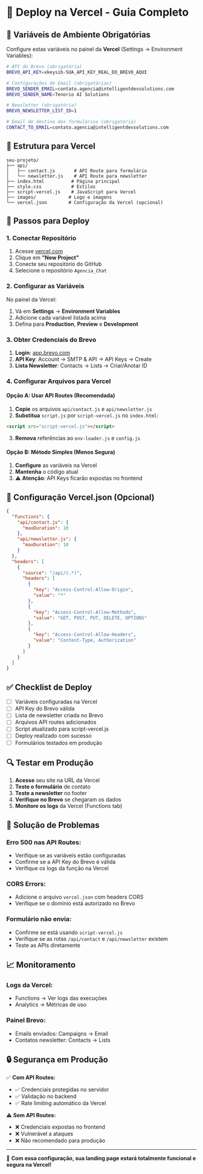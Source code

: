 # 🚀 Deploy na Vercel - Guia Completo

## 🔑 **Variáveis de Ambiente Obrigatórias**

Configure estas variáveis no painel da **Vercel** (Settings → Environment Variables):

```bash
# API do Brevo (obrigatória)
BREVO_API_KEY=xkeysib-SUA_API_KEY_REAL_DO_BREVO_AQUI

# Configurações de Email (obrigatórias)
BREVO_SENDER_EMAIL=contato.agencia@intelligentdevsolutions.com
BREVO_SENDER_NAME=Tenorio AI Solutions

# Newsletter (obrigatória)
BREVO_NEWSLETTER_LIST_ID=1

# Email de destino dos formulários (obrigatória)
CONTACT_TO_EMAIL=contato.agencia@intelligentdevsolutions.com
```

## 📁 **Estrutura para Vercel**

```
seu-projeto/
├── api/
│   ├── contact.js       # API Route para formulário
│   └── newsletter.js    # API Route para newsletter
├── index.html          # Página principal
├── style.css           # Estilos
├── script-vercel.js    # JavaScript para Vercel
├── images/            # Logo e imagens
└── vercel.json        # Configuração da Vercel (opcional)
```

## 🔧 **Passos para Deploy**

### 1. **Conectar Repositório**

1. Acesse [vercel.com](https://vercel.com)
2. Clique em **"New Project"**
3. Conecte seu repositório do GitHub
4. Selecione o repositório `Agencia_Chat`

### 2. **Configurar as Variáveis**

No painel da Vercel:

1. Vá em **Settings** → **Environment Variables**
2. Adicione cada variável listada acima
3. Defina para **Production**, **Preview** e **Development**

### 3. **Obter Credenciais do Brevo**

1. **Login**: [app.brevo.com](https://app.brevo.com)
2. **API Key**: Account → SMTP & API → API Keys → Create
3. **Lista Newsletter**: Contacts → Lists → Criar/Anotar ID

### 4. **Configurar Arquivos para Vercel**

#### **Opção A: Usar API Routes (Recomendada)**

1. **Copie** os arquivos `api/contact.js` e `api/newsletter.js`
2. **Substitua** `script.js` por `script-vercel.js` no `index.html`:

```html
<script src="script-vercel.js"></script>
```

3. **Remova** referências ao `env-loader.js` e `config.js`

#### **Opção B: Método Simples (Menos Segura)**

1. **Configure** as variáveis na Vercel
2. **Mantenha** o código atual
3. ⚠️ **Atenção**: API Keys ficarão expostas no frontend

## 📝 **Configuração Vercel.json (Opcional)**

```json
{
  "functions": {
    "api/contact.js": {
      "maxDuration": 10
    },
    "api/newsletter.js": {
      "maxDuration": 10
    }
  },
  "headers": [
    {
      "source": "/api/(.*)",
      "headers": [
        {
          "key": "Access-Control-Allow-Origin",
          "value": "*"
        },
        {
          "key": "Access-Control-Allow-Methods",
          "value": "GET, POST, PUT, DELETE, OPTIONS"
        },
        {
          "key": "Access-Control-Allow-Headers",
          "value": "Content-Type, Authorization"
        }
      ]
    }
  ]
}
```

## ✅ **Checklist de Deploy**

- [ ] Variáveis configuradas na Vercel
- [ ] API Key do Brevo válida
- [ ] Lista de newsletter criada no Brevo
- [ ] Arquivos API routes adicionados
- [ ] Script atualizado para script-vercel.js
- [ ] Deploy realizado com sucesso
- [ ] Formulários testados em produção

## 🔍 **Testar em Produção**

1. **Acesse** seu site na URL da Vercel
2. **Teste o formulário** de contato
3. **Teste a newsletter** no footer
4. **Verifique no Brevo** se chegaram os dados
5. **Monitore os logs** da Vercel (Functions tab)

## 🚨 **Solução de Problemas**

### **Erro 500 nas API Routes:**

- Verifique se as variáveis estão configuradas
- Confirme se a API Key do Brevo é válida
- Verifique os logs da função na Vercel

### **CORS Errors:**

- Adicione o arquivo `vercel.json` com headers CORS
- Verifique se o domínio está autorizado no Brevo

### **Formulário não envia:**

- Confirme se está usando `script-vercel.js`
- Verifique se as rotas `/api/contact` e `/api/newsletter` existem
- Teste as APIs diretamente

## 📈 **Monitoramento**

### **Logs da Vercel:**

- Functions → Ver logs das execuções
- Analytics → Métricas de uso

### **Painel Brevo:**

- Emails enviados: Campaigns → Email
- Contatos newsletter: Contacts → Lists

## 🔒 **Segurança em Produção**

✅ **Com API Routes:**

- ✅ Credenciais protegidas no servidor
- ✅ Validação no backend
- ✅ Rate limiting automático da Vercel

⚠️ **Sem API Routes:**

- ❌ Credenciais expostas no frontend
- ❌ Vulnerável a ataques
- ❌ Não recomendado para produção

---

🎉 **Com essa configuração, sua landing page estará totalmente funcional e segura na Vercel!**
